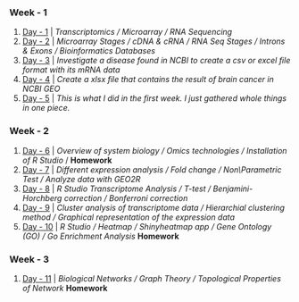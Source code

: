 ### Week - 1
1. [Day - 1](/Week-1/Day-1/Day-1.md) | _Transcriptomics / Microarray / RNA Sequencing_
1. [Day - 2](/Week-1/Day-2/Day-2.md) | _Microarray Stages / cDNA & cRNA / RNA Seq Stages / Introns & Exons / Bioinformatics Databases_
1. [Day - 3](/Week-1/Day-3/)  | _Investigate a disease found in NCBI to create a csv or excel file format with its mRNA data_
1. [Day - 4](/Week-1/Day-4/) | _Create a xlsx file that contains the result of brain cancer in NCBI GEO_
1. [Day - 5](/Week-1/Day-5/Day-5.md) | _This is what I did in the first week. I just gathered whole things in one piece._

### Week - 2
1. [Day - 6](/Week-2/Day-6/) | _Overview of system biology / Omics technologies / Installation of R Studio_ / **Homework**
1. [Day - 7](/Week-2/Day-7/) | _Different expression analysis / Fold change / Non\Parametric Test / Analyze data with GEO2R_
1. [Day - 8](/Week-2/Day-8/) | _R Studio Transcriptome Analysis / T-test / Benjamini-Horchberg correction / Bonferroni correction_
1. [Day - 9](/Week-2/Day-9/) | _Cluster analysis of transcriptome data / Hierarchial clustering method / Graphical representation of the expression data_
1. [Day - 10](/Week-2/Day-10/) | _R Studio / Heatmap / Shinyheatmap app / Gene Ontology (GO) / Go Enrichment Analysis_ **Homework**

### Week - 3

1. [Day - 11](/Week-3/Day-11.md) | _Biological Networks / Graph Theory / Topological Properties of Network_ **Homework**